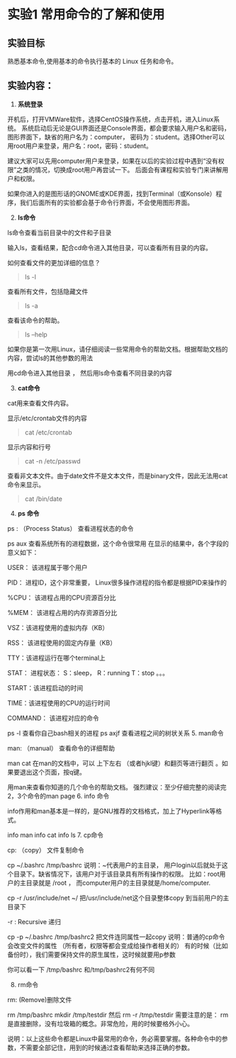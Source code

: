 # 实验1 常用命令的了解和使用
## 实验目标
熟悉基本命令,使用基本的命令执行基本的 Linux 任务和命令。
## 实验内容：
1. **系统登录**

开机后，打开VMWare软件，选择CentOS操作系统，点击开机，进入Linux系统。 系统启动后无论是GUI界面还是Console界面，都会要求输入用户名和密码，图形界面下，缺省的用户名为：computer， 密码为：student。选择Other可以用root用户来登录，用户名：root，密码：student。 

建议大家可以先用computer用户来登录，如果在以后的实验过程中遇到“没有权限”之类的情况，切换成root用户再尝试一下。 后面会有课程和实验专门来讲解用户和权限。

如果你进入的是图形话的GNOME或KDE界面，找到Terminal（或Konsole）程序，我们后面所有的实验都会基于命令行界面，不会使用图形界面。

2. **ls命令**

ls命令查看当前目录中的文件和子目录

输入ls，查看结果，配合cd命令进入其他目录，可以查看所有目录的内容。

如何查看文件的更加详细的信息？  
>ls -l

查看所有文件，包括隐藏文件  
>ls -a

查看该命令的帮助。 
>ls –help 

如果你是第一次用Linux，请仔细阅读一些常用命令的帮助文档。根据帮助文档的内容，尝试ls的其他参数的用法

用cd命令进入其他目录 ， 然后用ls命令查看不同目录的内容

3. **cat命令**

cat用来查看文件内容。

显示/etc/crontab文件的内容 
>cat /etc/crontab

显示内容和行号
>cat -n /etc/passwd 

查看非文本文件。由于date文件不是文本文件，而是binary文件，因此无法用cat命令来显示。
>cat /bin/date

4. **ps 命令**

ps : （Process Status） 查看进程状态的命令

ps aux  查看系统所有的进程数据，这个命令很常用
在显示的结果中，各个字段的意义如下：

USER： 该进程属于哪个用户

PID： 进程ID，这个非常重要， Linux很多操作进程的指令都是根据PID来操作的

%CPU： 该进程占用的CPU资源百分比

%MEM： 该进程占用的内存资源百分比

VSZ：该进程使用的虚拟内存（KB）

RSS： 该进程使用的固定内存量（KB）
 
TTY：该进程运行在哪个terminal上

STAT： 进程状态： S：sleep， R：running    T：stop   。。。

START：该进程启动的时间

TIME：该进程使用的CPU的运行时间

COMMAND： 该进程对应的命令

ps -l  查看你自己bash相关的进程
ps axjf  查看进程之间的树状关系
5. man命令

man: （manual） 查看命令的详细帮助

man cat
在man的文档中，可以 上下左右 （或者hjkl键）和翻页等进行翻页 。如果要退出这个页面，按q键。

用man来查看你知道的几个命令的帮助文档。  强烈建议：至少仔细完整的阅读完2，3个命令的man page
6. info 命令

info作用和man基本是一样的，是GNU推荐的文档格式，加上了Hyperlink等格式。

info man
info cat
info ls
7. cp命令

cp: （copy） 文件复制命令

cp ~/.bashrc  /tmp/bashrc
说明：~代表用户的主目录， 用户login以后就处于这个目录下。缺省情况下，该用户对于该目录具有所有操作的权限。 比如：root用户的主目录就是 /root ， 而computer用户的主目录就是/home/computer.

cp -r  /usr/include/net     ~/
把/usr/include/net这个目录整体copy 到当前用户的主目录下

-r : Recursive 递归

cp -p ~/.bashrc  /tmp/bashrc2  把文件连同属性一起copy
说明：普通的cp命令会改变文件的属性 （所有者，权限等都会变成给操作者相关的） 有的时候（比如备份时），我们需要保持文件的原生属性，这时候就要用p参数

你可以看一下 /tmp/bashrc 和/tmp/bashrc2有何不同

8. rm命令

rm: (Remove)删除文件

rm /tmp/bashrc
mkdir /tmp/testdir      然后  rm -r /tmp/testdir
需要注意的是： rm是直接删除，没有垃圾箱的概念。非常危险，用的时候要格外小心。

说明：以上这些命令都是Linux中最常用的命令，务必需要掌握。各种命令中的参数，不需要全部记住，用到的时候通过查看帮助来选择正确的参数。

